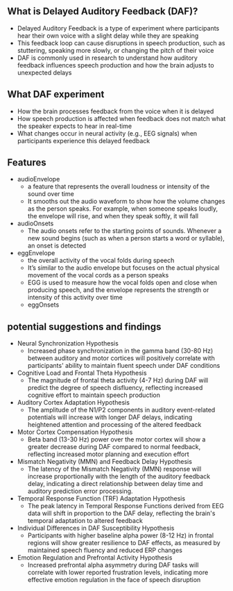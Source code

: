 ## What is Delayed Auditory Feedback (DAF)?
- Delayed Auditory Feedback is a type of experiment where participants hear their own voice with a slight delay while they are speaking
- This feedback loop can cause disruptions in speech production, such as stuttering, speaking more slowly, or changing the pitch of their voice
- DAF is commonly used in research to understand how auditory feedback influences speech production and how the brain adjusts to unexpected delays

## What DAF experiment
- How the brain processes feedback from the voice when it is delayed
- How speech production is affected when feedback does not match what the speaker expects to hear in real-time
- What changes occur in neural activity (e.g., EEG signals) when participants experience this delayed feedback
  
## Features
- audioEnvelope
  - a feature that represents the overall loudness or intensity of the sound over time
  - It smooths out the audio waveform to show how the volume changes as the person speaks. For example, when someone speaks loudly, the envelope will rise, and when they speak softly, it will fall
- audioOnsets
  - The audio onsets refer to the starting points of sounds. Whenever a new sound begins (such as when a person starts a word or syllable), an onset is detected
- eggEnvelope
    - the overall activity of the vocal folds during speech
    - It’s similar to the audio envelope but focuses on the actual physical movement of the vocal cords as a person speaks
    - EGG is used to measure how the vocal folds open and close when producing speech, and the envelope represents the strength or intensity of this activity over time
  - eggOnsets

## potential suggestions and findings
- Neural Synchronization Hypothesis
  - Increased phase synchronization in the gamma band (30-80 Hz) between auditory and motor cortices will positively correlate with participants' ability to maintain fluent speech under DAF conditions
- Cognitive Load and Frontal Theta Hypothesis
  - The magnitude of frontal theta activity (4-7 Hz) during DAF will predict the degree of speech disfluency, reflecting increased cognitive effort to maintain speech production
- Auditory Cortex Adaptation Hypothesis
  - The amplitude of the N1/P2 components in auditory event-related potentials will increase with longer DAF delays, indicating heightened attention and processing of the altered feedback
- Motor Cortex Compensation Hypothesis
  - Beta band (13-30 Hz) power over the motor cortex will show a greater decrease during DAF compared to normal feedback, reflecting increased motor planning and execution effort
- Mismatch Negativity (MMN) and Feedback Delay Hypothesis
  - The latency of the Mismatch Negativity (MMN) response will increase proportionally with the length of the auditory feedback delay, indicating a direct relationship between delay time and auditory prediction error processing.
- Temporal Response Function (TRF) Adaptation Hypothesis
  - The peak latency in Temporal Response Functions derived from EEG data will shift in proportion to the DAF delay, reflecting the brain's temporal adaptation to altered feedback
- Individual Differences in DAF Susceptibility Hypothesis
  - Participants with higher baseline alpha power (8-12 Hz) in frontal regions will show greater resilience to DAF effects, as measured by maintained speech fluency and reduced ERP changes
- Emotion Regulation and Prefrontal Activity Hypothesis
  - Increased prefrontal alpha asymmetry during DAF tasks will correlate with lower reported frustration levels, indicating more effective emotion regulation in the face of speech disruption